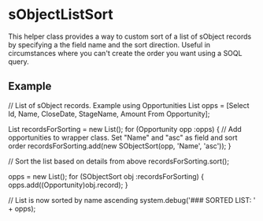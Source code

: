 sObjectListSort
===============

This helper class provides a way to custom sort of a list of sObject records by specifying a the field name and the sort direction. Useful in circumstances where you can't create the order you want using a SOQL query.

## Example

// List of sObject records. Example using Opportunities
List<Opportunity> opps = [Select Id, Name, CloseDate, StageName, Amount From Opportunity];

List<SObjectSort> recordsForSorting = new List<SObjectSort>();
for (Opportunity opp :opps)
{
  // Add opportunities to wrapper class. Set "Name" and "asc" as field and sort order
  recordsForSorting.add(new SObjectSort(opp, 'Name', 'asc'));
}

// Sort the list based on details from above
recordsForSorting.sort();

opps = new List<Opportunity>();
for (SObjectSort obj :recordsForSorting)
{
  opps.add((Opportunity)obj.record);
}

// List is now sorted by name ascending
system.debug('### SORTED LIST: ' + opps);

